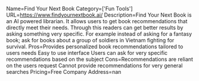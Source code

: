 Name=Find Your Next Book
Category=['Fun Tools']
URL=https://www.findyournextbook.ai/
Description=Find Your Next Book is an AI powered librarian. It allows users to get book recommendations that directly meet their needs. Through this readers can get better results by asking something very specific. For example instead of asking for a fantasy book; ask for books about a group of soldiers in Vietnam fighting for survival.
Pros=Provides personalized book recommendations tailored to users needs Easy to use interface Users can ask for very specific recommendations based on the subject
Cons=Recommendations are reliant on the users request Cannot provide recommendations for very general searches
Pricing=Free
Company Address=nan
